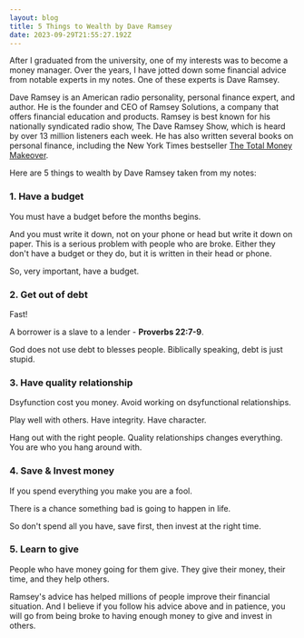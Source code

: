 ```yaml
---
layout: blog
title: 5 Things to Wealth by Dave Ramsey
date: 2023-09-29T21:55:27.192Z
---
```

After I graduated from the university, one of my interests was to become a money manager. Over the years, I have jotted down some financial advice from notable experts in my notes. One of these experts is Dave Ramsey.

Dave Ramsey is an American radio personality, personal finance expert, and author. He is the founder and CEO of Ramsey Solutions, a company that offers financial education and products. Ramsey is best known for his nationally syndicated radio show, The Dave Ramsey Show, which is heard by over 13 million listeners each week. He has also written several books on personal finance, including the New York Times bestseller [The Total Money Makeover](https://www.amazon.com/Total-Money-Makeover-Classic-Financial/dp/1595555277).

Here are 5 things to wealth by Dave Ramsey taken from my notes:

### 1. Have a budget
You must have a budget before the months begins. 

And you must write it down, not on your phone or head but write it down on paper. This is a serious problem with people who are broke. Either they don't have a budget or they do, but it is written in their head or phone.

So, very important, have a budget.

### 2. Get out of debt

Fast!

A borrower is a slave to a lender - **Proverbs 22:7-9**.

God does not use debt to blesses people.  Biblically speaking, debt is just stupid.

### 3. Have quality relationship

Dsyfunction cost you money. Avoid working on dsyfunctional relationships.

Play well with others. Have integrity. Have character.

Hang out with the right people. Quality relationships changes everything. You are who you hang around with.

### 4. Save & Invest money

If you spend everything you make you are a fool.

There is a chance something bad is going to happen in life. 

So don't spend all you have, save first, then invest at the right time.

### 5. Learn to give

People who have money going for them give. They give their money, their time, and they help others.

Ramsey's advice has helped millions of people improve their financial situation. And I believe if you follow his advice above and in patience, you will go from being broke to having enough money to give and invest in others.